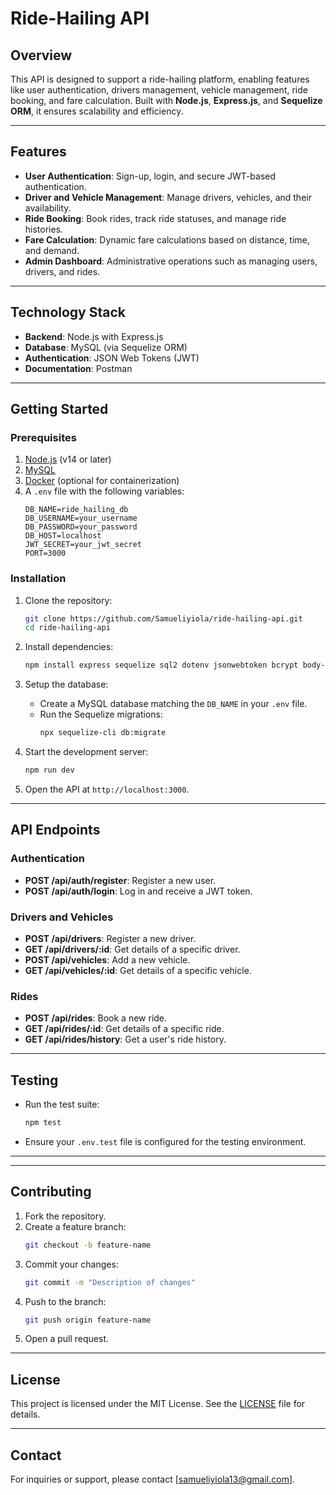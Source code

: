# Ride-Hailing API

## Overview

This API is designed to support a ride-hailing platform, enabling features like user authentication, drivers management, vehicle management, ride booking, and fare calculation. Built with **Node.js**, **Express.js**, and **Sequelize ORM**, it ensures scalability and efficiency.

---

## Features

- **User Authentication**: Sign-up, login, and secure JWT-based authentication.
- **Driver and Vehicle Management**: Manage drivers, vehicles, and their availability.
- **Ride Booking**: Book rides, track ride statuses, and manage ride histories.
- **Fare Calculation**: Dynamic fare calculations based on distance, time, and demand.
- **Admin Dashboard**: Administrative operations such as managing users, drivers, and rides.

---

## Technology Stack

- **Backend**: Node.js with Express.js
- **Database**: MySQL (via Sequelize ORM)
- **Authentication**: JSON Web Tokens (JWT)
- **Documentation**: Postman

---

## Getting Started

### Prerequisites

1. [Node.js](https://nodejs.org/) (v14 or later)
2. [MySQL](https://www.mysql.com/)
3. [Docker](https://www.docker.com/) (optional for containerization)
4. A `.env` file with the following variables:
   ```
   DB_NAME=ride_hailing_db
   DB_USERNAME=your_username
   DB_PASSWORD=your_password
   DB_HOST=localhost
   JWT_SECRET=your_jwt_secret
   PORT=3000
   ```

### Installation

1. Clone the repository:

   ```bash
   git clone https://github.com/Samueliyiola/ride-hailing-api.git
   cd ride-hailing-api
   ```

2. Install dependencies:

   ```bash
   npm install express sequelize sql2 dotenv jsonwebtoken bcrypt body-parser express-rate-limit
   ```

3. Setup the database:

   - Create a MySQL database matching the `DB_NAME` in your `.env` file.
   - Run the Sequelize migrations:
     ```bash
     npx sequelize-cli db:migrate
     ```

4. Start the development server:

   ```bash
   npm run dev
   ```

5. Open the API at `http://localhost:3000`.

---

## API Endpoints

### Authentication

- **POST /api/auth/register**: Register a new user.
- **POST /api/auth/login**: Log in and receive a JWT token.

### Drivers and Vehicles

- **POST /api/drivers**: Register a new driver.
- **GET /api/drivers/:id**: Get details of a specific driver.
- **POST /api/vehicles**: Add a new vehicle.
- **GET /api/vehicles/:id**: Get details of a specific vehicle.

### Rides

- **POST /api/rides**: Book a new ride.
- **GET /api/rides/:id**: Get details of a specific ride.
- **GET /api/rides/history**: Get a user's ride history.

---

## Testing

- Run the test suite:
  ```bash
  npm test
  ```
- Ensure your `.env.test` file is configured for the testing environment.

---

---

## Contributing

1. Fork the repository.
2. Create a feature branch:
   ```bash
   git checkout -b feature-name
   ```
3. Commit your changes:
   ```bash
   git commit -m "Description of changes"
   ```
4. Push to the branch:
   ```bash
   git push origin feature-name
   ```
5. Open a pull request.

---

## License

This project is licensed under the MIT License. See the [LICENSE](LICENSE) file for details.

---

## Contact

For inquiries or support, please contact [samueliyiola13@gmail.com].
